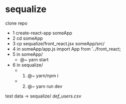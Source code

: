 # sequalize
clone repo 
*  1 create-react-app  someApp
*  2 cd someApp
*  3 cp sequalize/front_react.jsx someApp/src/
*  4 in someApp/app.js import App from '../front_react;
*  5 in someApp/ 
   - @~ yarn start
*  6 in sequalize/ 
     - 1) @~ yarn/npm i 
     - 2) @~ yarn run dev 


test data -> sequalize/ _def_users.csv_
